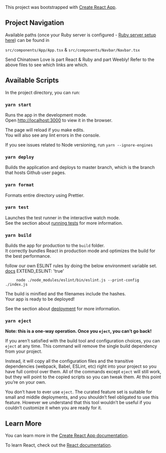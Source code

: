This project was bootstrapped with [Create React App](https://github.com/facebook/create-react-app).

## Project Navigation

Available paths (once your Ruby server is configured - [Ruby server setup here](https://github.com/sendchinatownlove/ruby)) can be found in

`src/components/App/App.tsx` & `src/components/Navbar/Navbar.tsx`

Send Chinatown Love is part React & Ruby and part Weebly! Refer to the above files to see which links are which.

## Available Scripts

In the project directory, you can run:

### `yarn start`

Runs the app in the development mode.<br />
Open [http://localhost:3000](http://localhost:3000) to view it in the browser.

The page will reload if you make edits.<br />
You will also see any lint errors in the console.

If you see issues related to Node versioning, run `yarn --ignore-engines`

### `yarn deploy`

Builds the application and deploys to master branch, which is the branch that hosts Github user pages.

### `yarn format`

Formats entire directory using Prettier.

### `yarn test`

Launches the test runner in the interactive watch mode.<br />
See the section about [running tests](https://facebook.github.io/create-react-app/docs/running-tests) for more information.

### `yarn build`

Builds the app for production to the `build` folder.<br />
It correctly bundles React in production mode and optimizes the build for the best performance.

follow our own ESLINT rules by doing the below environment variable set.
[docs](https://create-react-app.dev/docs/setting-up-your-editor/#experimental-extending-the-eslint-config)
EXTEND_ESLINT: 'true'

         node ./node_modules/eslint/bin/eslint.js --print-config ./index.js

The build is minified and the filenames include the hashes.<br />
Your app is ready to be deployed!

See the section about [deployment](https://facebook.github.io/create-react-app/docs/deployment) for more information.

### `yarn eject`

**Note: this is a one-way operation. Once you `eject`, you can’t go back!**

If you aren’t satisfied with the build tool and configuration choices, you can `eject` at any time. This command will remove the single build dependency from your project.

Instead, it will copy all the configuration files and the transitive dependencies (webpack, Babel, ESLint, etc) right into your project so you have full control over them. All of the commands except `eject` will still work, but they will point to the copied scripts so you can tweak them. At this point you’re on your own.

You don’t have to ever use `eject`. The curated feature set is suitable for small and middle deployments, and you shouldn’t feel obligated to use this feature. However we understand that this tool wouldn’t be useful if you couldn’t customize it when you are ready for it.

## Learn More

You can learn more in the [Create React App documentation](https://facebook.github.io/create-react-app/docs/getting-started).

To learn React, check out the [React documentation](https://reactjs.org/).
